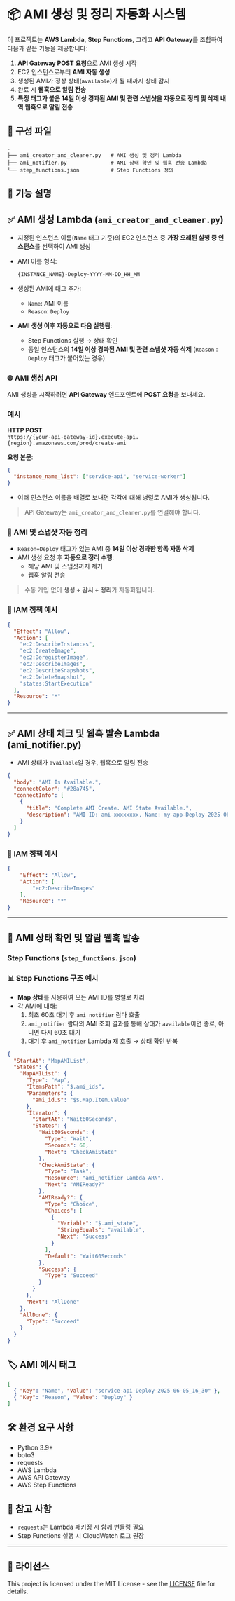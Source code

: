 # 📦 AMI 생성 및 정리 자동화 시스템

이 프로젝트는 **AWS Lambda**, **Step Functions**, 그리고 **API Gateway**를 조합하여 다음과 같은 기능을 제공합니다:

1. **API Gateway POST 요청**으로 AMI 생성 시작  
2. EC2 인스턴스로부터 **AMI 자동 생성**
3. 생성된 AMI가 정상 상태(`available`)가 될 때까지 상태 감지  
4. 완료 시 **웹훅으로 알림 전송**  
5. **특정 태그가 붙은 14일 이상 경과된 AMI 및 관련 스냅샷을 자동으로 정리 및 삭제 내역 웹훅으로 알림 전송**

## 📁 구성 파일

```
.
├── ami_creator_and_cleaner.py   # AMI 생성 및 정리 Lambda
├── ami_notifier.py              # AMI 상태 확인 및 웹훅 전송 Lambda
└── step_functions.json          # Step Functions 정의
```

## 🔧 기능 설명

## ✅ AMI 생성 Lambda (`ami_creator_and_cleaner.py`)

- 지정된 인스턴스 이름(`Name` 태그 기준)의 EC2 인스턴스 중 **가장 오래된 실행 중 인스턴스**를 선택하여 AMI 생성
- AMI 이름 형식:
  ```
  {INSTANCE_NAME}-Deploy-YYYY-MM-DD_HH_MM
  ```
- 생성된 AMI에 태그 추가:
  - `Name`: AMI 이름
  - `Reason`: `Deploy`  
  
- **AMI 생성 이후 자동으로 다음 실행됨**:
  - Step Functions 실행 → 상태 확인
  - 동일 인스턴스의 **14일 이상 경과된 AMI 및 관련 스냅샷 자동 삭제** (`Reason` : `Deploy` 태그가 붙어있는 경우)


### 🌐 AMI 생성 API

AMI 생성을 시작하려면 **API Gateway** 엔드포인트에 **POST 요청**을 보내세요.

### 예시

**HTTP POST**  
`https://{your-api-gateway-id}.execute-api.{region}.amazonaws.com/prod/create-ami`

**요청 본문**:

```json
{
  "instance_name_list": ["service-api", "service-worker"]
}
```

- 여러 인스턴스 이름을 배열로 보내면 각각에 대해 병렬로 AMI가 생성됩니다.

> API Gateway는 `ami_creator_and_cleaner.py`를 연결해야 합니다.
    
### 🧹 AMI 및 스냅샷 자동 정리

- `Reason=Deploy` 태그가 있는 AMI 중 **14일 이상 경과한 항목 자동 삭제**
- AMI 생성 요청 후 **자동으로 정리 수행**:
  - 해당 AMI 및 스냅샷까지 제거
  - 웹훅 알림 전송

> 수동 개입 없이 **생성 + 감시 + 정리**가 자동화됩니다.

### 🔐 IAM 정책 예시

```json
{
  "Effect": "Allow",
  "Action": [
    "ec2:DescribeInstances",
    "ec2:CreateImage",
    "ec2:DeregisterImage",
    "ec2:DescribeImages",
    "ec2:DescribeSnapshots",
    "ec2:DeleteSnapshot",
    "states:StartExecution"
  ],
  "Resource": "*"
}
```

---
## ✅ AMI 상태 체크 및 웹훅 발송 Lambda (ami_notifier.py)

- AMI 상태가 `available`일 경우, 웹훅으로 알림 전송

```json
{
  "body": "AMI Is Available.",
  "connectColor": "#28a745",
  "connectInfo": [
    {
      "title": "Complete AMI Create. AMI State Available.",
      "description": "AMI ID: ami-xxxxxxxx, Name: my-app-Deploy-2025-06-05_12_00"
    }
  ]
}
```
### 🔐 IAM 정책 예시
```json
{
    "Effect": "Allow",
    "Action": [
        "ec2:DescribeImages"
    ],
    "Resource": "*"
}
```


---
## 🔄 AMI 상태 확인 및 알람 웹훅 발송

### Step Functions (`step_functions.json`)

### 📊 Step Functions 구조 예시

- **Map 상태**를 사용하여 모든 AMI ID를 병렬로 처리
- 각 AMI에 대해:
  1. 최초 60초 대기 후 `ami_notifier` 람다 호출
  2. `ami_notifier` 람다의 AMI 조회 결과를 통해 상태가 `available`이면 종료, 아니면 다시 60초 대기
  3. 대기 후 `ami_notifier` Lambda 재 호출 → 상태 확인 반복

```json
{
  "StartAt": "MapAMIList",
  "States": {
    "MapAMIList": {
      "Type": "Map",
      "ItemsPath": "$.ami_ids",
      "Parameters": {
        "ami_id.$": "$$.Map.Item.Value"
      },
      "Iterator": {
        "StartAt": "Wait60Seconds",
        "States": {
          "Wait60Seconds": {
            "Type": "Wait",
            "Seconds": 60,
            "Next": "CheckAmiState"
          },
          "CheckAmiState": {
            "Type": "Task",
            "Resource": "ami_notifier Lambda ARN",
            "Next": "AMIReady?"
          },
          "AMIReady?": {
            "Type": "Choice",
            "Choices": [
              {
                "Variable": "$.ami_state",
                "StringEquals": "available",
                "Next": "Success"
              }
            ],
            "Default": "Wait60Seconds"
          },
          "Success": {
            "Type": "Succeed"
          }
        }
      },
      "Next": "AllDone"
    },
    "AllDone": {
      "Type": "Succeed"
    }
  }
}
```



## 🏷️ AMI 예시 태그

```json
[
  { "Key": "Name", "Value": "service-api-Deploy-2025-06-05_16_30" },
  { "Key": "Reason", "Value": "Deploy" }
]
```

## 🛠️ 환경 요구 사항

- Python 3.9+
- boto3
- requests
- AWS Lambda
- AWS API Gateway
- AWS Step Functions

## 📌 참고 사항

- `requests`는 Lambda 패키징 시 함께 번들링 필요
- Step Functions 실행 시 CloudWatch 로그 권장

---

## 📄 라이선스

This project is licensed under the MIT License - see the [LICENSE](./LICENSE) file for details.
